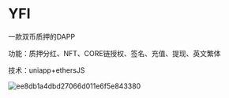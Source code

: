 # YFI

一款双币质押的DAPP

功能：质押分红、NFT、CORE链授权、签名、充值、提现、英文繁体

技术：uniapp+ethersJS

![ee8db1a4dbd27066d011e6f5e843380](https://github.com/wensenhh/yfi-dapp/assets/57422874/4825186b-b486-477a-b07a-84e2587953a3)
